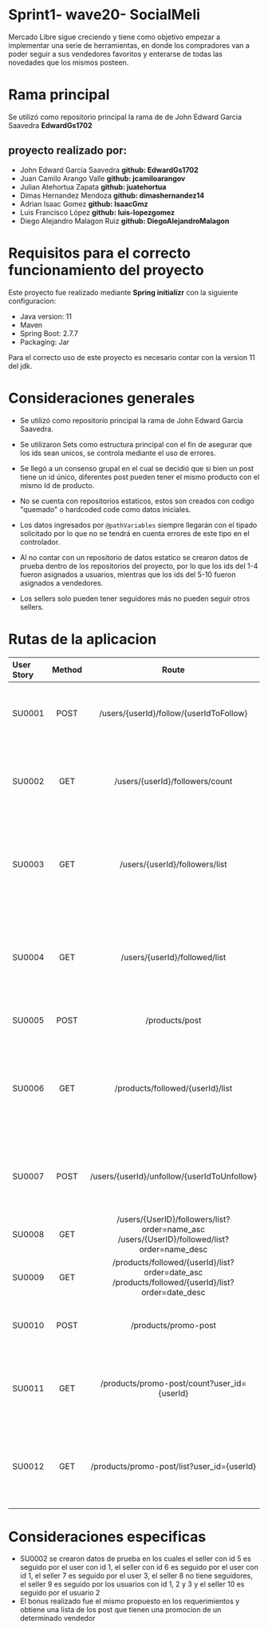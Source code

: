 # Sprint1- wave20- SocialMeli

Mercado Libre sigue creciendo y tiene como objetivo empezar a implementar una serie de herramientas, en donde los compradores van a poder seguir a sus vendedores favoritos y enterarse de todas las novedades que los mismos posteen.

# Rama principal
Se utilizó como repositorio principal la rama de de John Edward Garcia Saavedra **EdwardGs1702**
## proyecto realizado por:
- John Edward Garcia Saavedra **github: EdwardGs1702** 
- Juan Camilo Arango Valle **github: jcamiloarangov**
- Julian Atehortua Zapata **github: juatehortua**
- Dimas Hernandez Mendoza **github: dimashernandez14**
- Adrian Isaac Gomez **github: IsaacGmz**
- Luis Francisco López **github: luis-lopezgomez**
- Diego Alejandro Malagon Ruiz **github: DiegoAlejandroMalagon**


# Requisitos para el correcto funcionamiento del proyecto
Este proyecto fue realizado mediante **Spring initializr** con la siguiente configuracion:
- Java version: 11
- Maven
- Spring Boot: 2.7.7
- Packaging: Jar

Para el correcto uso de este proyecto es necesario contar con la version 11 del jdk.

# Consideraciones generales
- Se utilizó como repositorio principal la rama de John Edward Garcia Saavedra.

- Se utilizaron Sets como estructura principal con el fin de asegurar que los ids sean unicos, se controla mediante el uso de errores.

- Se llegó a un consenso grupal en el cual se decidió que si bien un post tiene un id único, diferentes post pueden tener el mismo producto con el mismo Id de producto.

- No se cuenta con repositorios estaticos, estos son creados con codigo "quemado" o hardcoded code como datos iniciales.

- Los datos ingresados por `@pathVariables` siempre llegarán con el tipado solicitado por lo que no se tendrá en cuenta errores de este tipo en el controlador.

- Al no contar con un repositorio de datos estatico se crearon datos de prueba dentro de los repositorios del proyecto, por lo que los ids del 1-4 fueron asignados a usuarios, mientras que los ids del 5-10 fueron asignados a vendedores.
- Los sellers solo pueden tener seguidores más no pueden seguir otros sellers.


# Rutas de la aplicacion
| User Story | Method   | Route   | Description |   By     |
|:-----------|    :----:|    :---: |     :---:    |    ---: |
| SU0001     | POST  | /users/{userId}/follow/{userIdToFollow}  |Poder realizar la acción de “Follow” (seguir) a un determinado vendedor|Juan Camilo Arango Valle  |
| SU0002     | GET     | /users/{userId}/followers/count  |Obtener el resultado de la cantidad de usuarios que siguen a un determinado vendedor|Julian Atehortua Zapata  |
| SU0003     | GET  | /users/{userId}/followers/list  |Obtener un listado de todos los usuarios que siguen a un determinado vendedor (¿Quién me sigue?)|Diego Alejandro Malagon Ruiz  |
| SU0004     | GET  | /users/{userId}/followed/list  |Obtener un listado de todos los vendedores a los cuales sigue un determinado usuario (¿A quién sigo?)|Adrian Isaac Gomez|
| SU0005     | POST  | /products/post  |Dar de alta una publicación|Luis Francisco Lopez|
| SU0006     | GET  | /products/followed/{userId}/list | Obtener un listado de las publicaciones realizadas por los vendedores que un usuario sigue en las últimas dos semanas|John Edward Garcia Saavedra|
| SU0007     | POST  | /users/{userId}/unfollow/{userIdToUnfollow} | Poder realizar la acción de “Unfollow” (dejar de seguir) a un determinado vendedor|Dimas Hernandez Mendoza|
| SU0008     | GET  | /users/{UserID}/followers/list?order=name_asc  /users/{UserID}/followed/list?order=name_desc | Ordenamiento alfabético ascendente y descendente|Grupal|
| SU0009     | GET  | /products/followed/{userId}/list?order=date_asc /products/followed/{userId}/list?order=date_desc| Ordenamiento por fecha ascendente y descendente|Grupal|
| SU0010     | POST  | /products/promo-post| Llevar a cabo la publicación de un nuevo producto en promoción|Individual|
| SU0011     | GET  | /products/promo-post/count?user_id={userId} | Obtener la cantidad de productos en promoción de un determinado vendedor |Individual|
| SU0012     | GET  | /products/promo-post/list?user_id={userId} | Obtener un listado de todos los productos en promoción de un determinado vendedor |Individual|

# Consideraciones especificas
- SU0002 se crearon datos de prueba en los cuales el seller con id 5 es seguido por el user con id 1, el seller con id 6 es seguido por el user con id 1, el seller 7 es seguido por el user 3, el seller 8 no tiene seguidores, el seller 9 es seguido por los usuarios con id 1, 2 y 3 y el seller 10 es seguido por el usuario 2
- El bonus realizado fue el mismo propuesto en los requerimientos y obtiene una lista de los post que tienen una promocion de un determinado vendedor